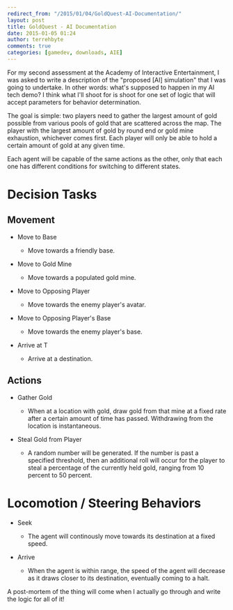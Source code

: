 ```yaml
---
redirect_from: "/2015/01/04/GoldQuest-AI-Documentation/"
layout: post
title: GoldQuest - AI Documentation
date: 2015-01-05 01:24
author: terrehbyte
comments: true
categories: [gamedev, downloads, AIE]
---
```


For my second assessment at the Academy of Interactive Entertainment, I was asked to write a description of the "proposed [AI] simulation" that I was going to undertake. In other words: what's supposed to happen in my AI tech demo? I think what I'll shoot for is shoot for one set of logic that will accept parameters for behavior determination.

The goal is simple: two players need to gather the largest amount of gold possible from various pools of gold that are scattered across the map. The player with the largest amount of gold by round end or gold mine exhaustion, whichever comes first. Each player will only be able to hold a certain amount of gold at any given time.

Each agent will be capable of the same actions as the other, only that each one has different conditions for switching to different states.

# Decision Tasks
## Movement
- Move to Base
    - Move towards a friendly base.
- Move to Gold Mine
    - Move towards a populated gold mine.
- Move to Opposing Player
    - Move towards the enemy player's avatar.
- Move to Opposing Player's Base
    - Move towards the enemy player's base.

- Arrive at T
    - Arrive at a destination.

## Actions
- Gather Gold
    - When at a location with gold, draw gold from that mine at a fixed rate after a certain amount of time has passed. Withdrawing from the location is instantaneous.

- Steal Gold from Player
    - A random number will be generated. If the number is past a specified threshold, then an additional roll will occur for the player to steal a percentage of the currently held gold, ranging from 10 percent to 50 percent.

# Locomotion / Steering Behaviors

- Seek
    - The agent will continously move towards its destination at a fixed speed.

- Arrive
    - When the agent is within range, the speed of the agent will decrease as it draws closer to its destination, eventually coming to a halt.

A post-mortem of the thing will come when I actually go through and write the logic for all of it!